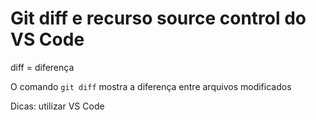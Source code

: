 # Git diff e recurso source control do VS Code

diff = diferença

O comando `git diff` mostra a diferença entre arquivos modificados

Dicas: utilizar VS Code